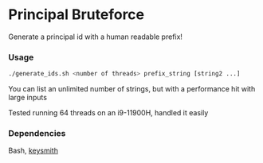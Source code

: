 # Principal Bruteforce

Generate a principal id with a human readable prefix! 

### Usage

```sh
./generate_ids.sh <number of threads> prefix_string [string2 ...]
```

You can list an unlimited number of strings, but with a performance hit with large inputs

Tested running 64 threads on an i9-11900H, handled it easily

### Dependencies

Bash, [keysmith](https://github.com/dfinity/keysmith)
